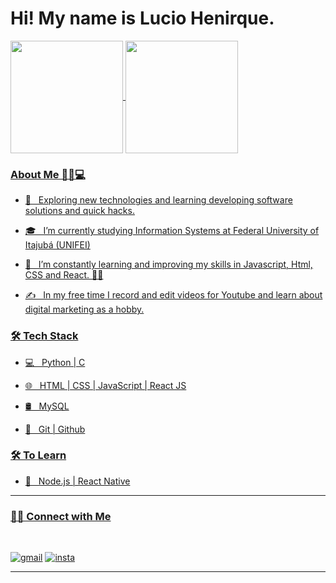 <h1> Hi! My name is Lucio Henirque. </h1>

<div>
  <a href="https://github.com/Luxaoo">
  <img height="180em"   align="center" src="https://github-readme-stats.vercel.app/api?username=Luxaoo&show_icons=true&theme=react&include_all_commits=true&count_private=true"/>
  <img height="180em"  align="center" src="https://github-readme-stats.vercel.app/api/top-langs/?username=Luxaoo&layout=compact&langs_count=7&theme=react" />
</div>
  


 <h3>About Me 👨🏻💻  </h3>

- 🤔 &nbsp; Exploring new technologies and learning developing software solutions and quick hacks.

- 🎓 &nbsp; I’m currently studying Information Systems at Federal University of Itajubá (UNIFEI)

- 🌱 &nbsp; I’m constantly learning and improving my skills in Javascript, Html, CSS and React. 👨‍💻

- ✍️ &nbsp; In my free time I record and edit videos for Youtube and learn about digital marketing as a hobby.

<h3>🛠 Tech Stack</h3>

- 💻 &nbsp; Python | C

- 🌐 &nbsp; HTML | CSS | JavaScript | React JS

- 🛢 &nbsp; MySQL

- 🔧 &nbsp; Git | Github

<h3>🛠 To Learn</h3>

- 🔧 &nbsp; Node.js | React Native

<hr>

<h3> 🤝🏻 Connect with Me </h3>

<br>

[![gmail](https://img.shields.io/badge/-Gmail-c14438?style=for-the-badge&logo=Gmail&logoColor=white)](mailto:luciohenric@gmail.com)
[![insta](https://img.shields.io/badge/-Instagram-E4405F?style=for-the-badge&logo=instagram&logoColor=white)](https://www.instagram.com/luciohssilva/)

<hr>
